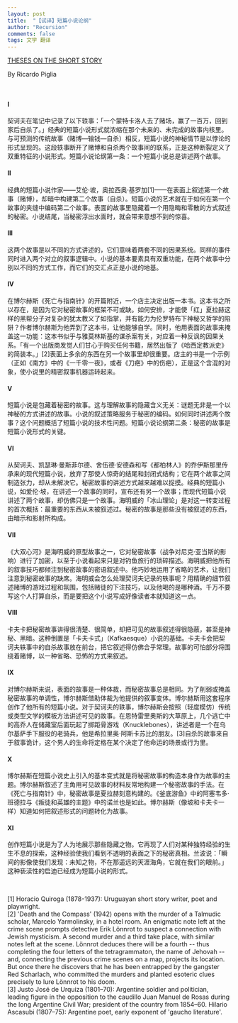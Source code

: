 ```yaml
---
layout: post
title:  "【试译】短篇小说论纲"
author: "Recursion"
comments: false
tags: 文学 翻译
---
```


[THESES ON THE SHORT STORY](https://newleftreview.org/issues/ii70/articles/ricardo-piglia-theses-on-the-short-story)

By Ricardo Piglia

&nbsp;

#### I

契诃夫在笔记中记录了以下轶事：「一个蒙特卡洛人去了赌场，赢了一百万，回到家后自杀了。」经典的短篇小说形式就浓缩在那个未来的、未完成的故事内核里。与可预测的传统故事（赌博—输钱—自杀）相反，短篇小说的神秘情节是以悖论的形式呈现的。这段轶事断开了赌博和自杀两个故事间的联系，正是这种断裂定义了双重特征的小说形式。短篇小说论纲第一条：一个短篇小说总是讲述两个故事。

#### II

经典的短篇小说作家——艾伦·坡，奥拉西奥·基罗加[1]——在表面上叙述第一个故事（赌博），却暗中构建第二个故事（自杀）。短篇小说的艺术就在于如何在第一个故事的夹缝中编码第二个故事。表面的故事里隐藏着一个用隐晦和零散的方式叙述的秘密。小说结尾，当秘密浮出水面时，就会带来意想不到的惊喜。

#### III

这两个故事是以不同的方式讲述的，它们意味着两套不同的因果系统。同样的事件同时进入两个对立的叙事逻辑中。小说的基本要素具有双重功能，在两个故事中分别以不同的方式工作，而它们的交汇点正是小说的地基。

#### IV

在博尔赫斯《死亡与指南针》的开篇附近，一个店主决定出版一本书。这本书之所以存在，是因为它对秘密故事的框架不可或缺。如何安排，才能使「红」夏拉赫这样的黑帮分子对复杂的犹太教义了如指掌，并有能力为伦罗特布下神秘又哲学的陷阱？作者博尔赫斯为他弄到了这本书，让他能够自学。同时，他用表面的故事来掩盖这一功能：这本书似乎与雅莫林斯基的谋杀案有关，对应着一种反讽的因果关系。「有一个出版商发觉人们甘心于购买任何书籍，居然出版了《哈西定教派史》的简装本。」[2]表面上多余的东西在另一个故事里却很重要。店主的书是一个示例（正如《南方》中的《一千零一夜》，或者《刀疤》中的伤疤），正是这个含混的对象，使小说里的精密叙事机器运转起来。

#### V

短篇小说是包藏着秘密的故事。这与理解故事的隐藏含义无关：谜题无非是一个以神秘的方式讲述的故事。小说的叙述策略服务于秘密的编码。如何同时讲述两个故事？这个问题概括了短篇小说的技术性问题。短篇小说论纲第二条：秘密的故事是短篇小说形式的关键。

#### VI

从契诃夫、凯瑟琳·曼斯菲尔德、舍伍德·安德森和写《都柏林人》的乔伊斯那里传承来的现代短篇小说，放弃了那使人惊奇的结尾和封闭式结构；它在两个故事之间制造张力，却从未解决它。秘密故事的讲述方式越来越难以捉摸。经典的短篇小说，如爱伦·坡，在讲述一个故事的同时，宣布还有另一个故事；而现代短篇小说讲述了两个故事，却仿佛只是一个故事。海明威的「冰山理论」是对这一转变过程的首次概括：最重要的东西从未被叙述过。秘密的故事是那些没有被叙述的东西，由暗示和影射所构成。

#### VII

《大双心河》是海明威的原型故事之一，它对秘密故事（战争对尼克·亚当斯的影响）进行了加密，以至于小说看起来只是对钓鱼旅行的琐碎描述。海明威把他所有的叙事技巧都倾注到秘密故事的密语叙述中。他巧妙地运用了省略的艺术，让我们注意到秘密故事的缺席。海明威会怎么处理契诃夫记录的轶事呢？用精确的细节叙述赌博的游戏过程和氛围，包括赌徒的下注技巧，以及他喝的是哪种酒。千万不要写这个人打算自杀，而是要把这个小说写成好像读者本就知道这一点。

#### VIII

卡夫卡把秘密故事讲得很清楚、很简单，却把可见的故事叙述得很隐蔽，甚至是神秘、黑暗。这种倒置是「卡夫卡式」（Kafkaesque）小说的基础。卡夫卡会把契诃夫轶事中的自杀故事放在前台，把它叙述得仿佛合乎常理。故事的可怕部分将围绕着赌博，以一种省略、恐怖的方式来叙述。

#### IX

对博尔赫斯来说，表面的故事是一种体裁，而秘密故事总是相同。为了削弱或掩盖秘密故事的单调性，博尔赫斯借助体裁为他提供的叙事变体。博尔赫斯用这套程序创作了他所有的短篇小说。对于契诃夫的轶事，博尔赫斯会按照（轻度模仿）传统或类型文学的模板方法讲述可见的故事。在恩特雷里奥斯的大草原上，几个逃亡中的高乔人在储藏室后面玩起了掷距骨游戏（Knucklebones），讲述者是一个在乌尔基萨手下服役的老骑兵，他是希拉里奥·阿斯卡苏比的朋友。[3]自杀的故事来自于叙事诡计，这个男人的生命将定格在某个决定了他命运的场景或行为里。

#### X

博尔赫斯在短篇小说史上引入的基本变式就是将秘密故事的构造本身作为故事的主题。博尔赫斯叙述了主角用可见故事的材料反常地构建一个秘密故事的手法。在《死亡与指南针》中，秘密故事是夏拉赫刻意构建的。《釜底游鱼》中的阿塞韦多·班德拉与《叛徒和英雄的主题》中的诺兰也是如此。博尔赫斯（像坡和卡夫卡一样）知道如何把叙述形式的问题转化为故事。

#### XI

创作短篇小说是为了人为地展示那些隐藏之物。它再现了人们对某种独特经验的生生不息的探索，这种经验使我们看到不透明的表面之下的秘密真相。兰波说：「瞬间的影像使我们发现：未知之物，不在那遥远的天涯海角，它就在我们的眼前。」这种亵渎性的启迪已经成为短篇小说的形式。

&nbsp;

[1] Horacio Quiroga (1878-1937): Uruguayan short story writer, poet and playwright.  
[2] 'Death and the Compass' (1942) opens with the murder of a Talmudic scholar, Marcelo Yarmolinsky, in a hotel room. An enigmatic note left at the crime scene prompts detective Erik Lönnrot to suspect a connection with Jewish mysticism. A second murder and a third take place, with similar notes left at the scene. Lönnrot deduces there will be a fourth -- thus completing the four letters of the tetragrammaton, the name of Jehovah -- and, connecting the previous crime scenes on a map, projects its location. But once there he discovers that he has been entrapped by the gangster Red Scharlach, who committed the murders and planted esoteric clues precisely to lure Lönnrot to his doom.  
[3] Justo José de Urquiza (1801–70): Argentine soldier and politician, leading figure in the opposition to the caudillo Juan Manuel de Rosas during the long Argentine Civil War; president of the country from 1854–60. Hilario Ascasubi (1807–75): Argentine poet, early exponent of 'gaucho literature'.
